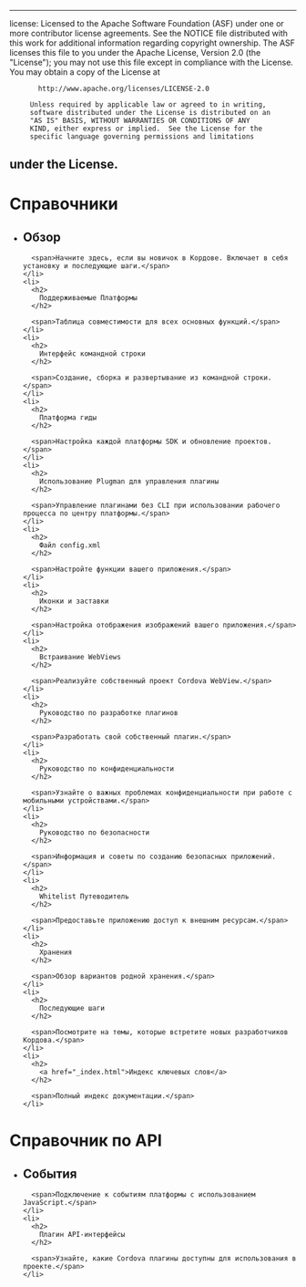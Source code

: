 * * *

license: Licensed to the Apache Software Foundation (ASF) under one or more contributor license agreements. See the NOTICE file distributed with this work for additional information regarding copyright ownership. The ASF licenses this file to you under the Apache License, Version 2.0 (the "License"); you may not use this file except in compliance with the License. You may obtain a copy of the License at

           http://www.apache.org/licenses/LICENSE-2.0
    
         Unless required by applicable law or agreed to in writing,
         software distributed under the License is distributed on an
         "AS IS" BASIS, WITHOUT WARRANTIES OR CONDITIONS OF ANY
         KIND, either express or implied.  See the License for the
         specific language governing permissions and limitations
    

## under the License.

<div id="home">
  <h1>
    Справочники
  </h1>
  
  <ul>
    <li>
      <h2>
        Обзор
      </h2>
      
      <span>Начните здесь, если вы новичок в Кордове. Включает в себя установку и последующие шаги.</span>
    </li>
    <li>
      <h2>
        Поддерживаемые Платформы
      </h2>
      
      <span>Таблица совместимости для всех основных функций.</span>
    </li>
    <li>
      <h2>
        Интерфейс командной строки
      </h2>
      
      <span>Создание, сборка и развертывание из командной строки.</span>
    </li>
    <li>
      <h2>
        Платформа гиды
      </h2>
      
      <span>Настройка каждой платформы SDK и обновление проектов.</span>
    </li>
    <li>
      <h2>
        Использование Plugman для управления плагины
      </h2>
      
      <span>Управление плагинами без CLI при использовании рабочего процесса по центру платформы.</span>
    </li>
    <li>
      <h2>
        Файл config.xml
      </h2>
      
      <span>Настройте функции вашего приложения.</span>
    </li>
    <li>
      <h2>
        Иконки и заставки
      </h2>
      
      <span>Настройка отображения изображений вашего приложения.</span>
    </li>
    <li>
      <h2>
        Встраивание WebViews
      </h2>
      
      <span>Реализуйте собственный проект Cordova WebView.</span>
    </li>
    <li>
      <h2>
        Руководство по разработке плагинов
      </h2>
      
      <span>Разработать свой собственный плагин.</span>
    </li>
    <li>
      <h2>
        Руководство по конфиденциальности
      </h2>
      
      <span>Узнайте о важных проблемах конфиденциальности при работе с мобильными устройствами.</span>
    </li>
    <li>
      <h2>
        Руководство по безопасности
      </h2>
      
      <span>Информация и советы по созданию безопасных приложений.</span>
    </li>
    <li>
      <h2>
        Whitelist Путеводитель
      </h2>
      
      <span>Предоставьте приложению доступ к внешним ресурсам.</span>
    </li>
    <li>
      <h2>
        Хранения
      </h2>
      
      <span>Обзор вариантов родной хранения.</span>
    </li>
    <li>
      <h2>
        Последующие шаги
      </h2>
      
      <span>Посмотрите на темы, которые встретите новых разработчиков Кордова.</span>
    </li>
    <li>
      <h2>
        <a href="_index.html">Индекс ключевых слов</a>
      </h2>
      
      <span>Полный индекс документации.</span>
    </li>
  </ul>
  
  <h1>
    Справочник по API
  </h1>
  
  <ul>
    <li>
      <h2>
        События
      </h2>
      
      <span>Подключение к событиям платформы с использованием JavaScript.</span>
    </li>
    <li>
      <h2>
        Плагин API-интерфейсы
      </h2>
      
      <span>Узнайте, какие Cordova плагины доступны для использования в проекте.</span>
    </li>
  </ul>
</div>